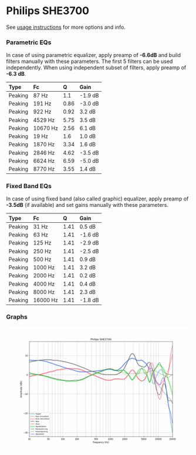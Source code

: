 # Philips SHE3700
See [usage instructions](https://github.com/jaakkopasanen/AutoEq#usage) for more options and info.

### Parametric EQs
In case of using parametric equalizer, apply preamp of **-6.6dB** and build filters manually
with these parameters. The first 5 filters can be used independently.
When using independent subset of filters, apply preamp of **-6.3 dB**.

| Type    | Fc       |    Q | Gain    |
|:--------|:---------|:-----|:--------|
| Peaking | 87 Hz    | 1.1  | -1.9 dB |
| Peaking | 191 Hz   | 0.86 | -3.0 dB |
| Peaking | 922 Hz   | 0.92 | 3.2 dB  |
| Peaking | 4529 Hz  | 5.75 | 3.5 dB  |
| Peaking | 10670 Hz | 2.56 | 6.1 dB  |
| Peaking | 19 Hz    | 1.6  | 1.0 dB  |
| Peaking | 1870 Hz  | 3.34 | 1.6 dB  |
| Peaking | 2846 Hz  | 4.62 | -3.5 dB |
| Peaking | 6624 Hz  | 6.59 | -5.0 dB |
| Peaking | 8770 Hz  | 3.55 | 1.4 dB  |

### Fixed Band EQs
In case of using fixed band (also called graphic) equalizer, apply preamp of **-3.5dB**
(if available) and set gains manually with these parameters.

| Type    | Fc       |    Q | Gain    |
|:--------|:---------|:-----|:--------|
| Peaking | 31 Hz    | 1.41 | 0.5 dB  |
| Peaking | 63 Hz    | 1.41 | -1.6 dB |
| Peaking | 125 Hz   | 1.41 | -2.9 dB |
| Peaking | 250 Hz   | 1.41 | -2.5 dB |
| Peaking | 500 Hz   | 1.41 | 0.9 dB  |
| Peaking | 1000 Hz  | 1.41 | 3.2 dB  |
| Peaking | 2000 Hz  | 1.41 | 0.2 dB  |
| Peaking | 4000 Hz  | 1.41 | 0.4 dB  |
| Peaking | 8000 Hz  | 1.41 | 2.3 dB  |
| Peaking | 16000 Hz | 1.41 | -1.8 dB |

### Graphs
![](./Philips%20SHE3700.png)